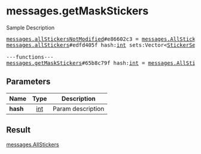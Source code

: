 # messages.getMaskStickers

Sample Description

<pre>
<a href="../constructor/messages.allStickersNotModified">messages.allStickersNotModified</a>#e86602c3 = <a href="../type/messages.AllStickers.md">messages.AllStickers</a>;
<a href="../constructor/messages.allStickers">messages.allStickers</a>#edfd405f hash:<a href="../type/int.md">int</a> sets:Vector&lt;<a href="../type/StickerSet.md">StickerSet</a>&gt; = <a href="../type/messages.AllStickers.md">messages.AllStickers</a>;

---functions---
<a href="../method/messages.getMaskStickers.md">messages.getMaskStickers</a>#65b8c79f hash:<a href="../type/int.md">int</a> = <a href="../type/messages.AllStickers.md">messages.AllStickers</a>;</pre>
## Parameters

| Name | Type | Description |
|------|:----:|-------------|
| **hash** | <a href="../type/int.md">int</a> | Param description |

## Result

<a href="../type/messages.AllStickers.md">messages.AllStickers</a>

